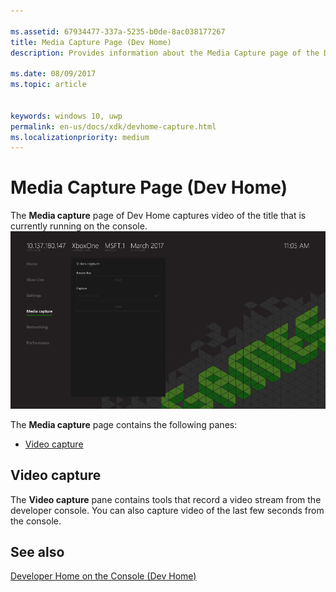 ```yaml
---

ms.assetid: 67934477-337a-5235-b0de-8ac038177267
title: Media Capture Page (Dev Home)
description: Provides information about the Media Capture page of the Dev Home app for Xbox One.

ms.date: 08/09/2017
ms.topic: article


keywords: windows 10, uwp
permalink: en-us/docs/xdk/devhome-capture.html
ms.localizationpriority: medium
---
```


# Media Capture Page (Dev Home)
   
  
The **Media capture** page of Dev Home captures video of the title that is currently running on the console.   
 ![Capture page of Dev Home](images/devhome_capture.png)   
  
The **Media capture** page contains the following panes:   
 
   *  [Video capture](#ID4EHB)  

 
<a id="ID4EHB"></a>

   

## Video capture  
   
  
The **Video capture** pane contains tools that record a video stream from the developer console. You can also capture video of the last few seconds from the console.   
  
<a id="ID4ERB"></a>

   

## See also  
 [Developer Home on the Console (Dev Home)](dev-home.md)

  